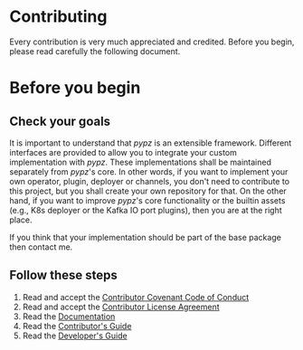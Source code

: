 # Contributing

Every contribution is very much appreciated and credited. 
Before you begin, please read carefully the following document.

# Before you begin

## Check your goals

It is important to understand that *pypz* is an extensible framework. Different
interfaces are provided to allow you to integrate your custom implementation
with *pypz*. These implementations shall be maintained separately from *pypz*'s
core. In other words, if you want to implement your own operator, plugin,
deployer or channels, you don't need to contribute to this project, but you
shall create your own repository for that. On the other hand, if you want
to improve *pypz*'s core functionality or the builtin assets (e.g., K8s
deployer or the Kafka IO port plugins), then you are at the right place.

If you think that your implementation should be part of the base package
then contact me.

## Follow these steps

1. Read and accept the [Contributor Covenant Code of Conduct](COC.md)
2. Read and accept the [Contributor License Agreement](CLA.md)
3. Read the [Documentation](https://lazlowa.github.io/pypz-python/index.html)
4. Read the [Contributor's Guide](https://lazlowa.github.io/pypz-python/guides/ht_contribute.html#)
5. Read the [Developer's Guide](https://lazlowa.github.io/pypz-python/guides/ht_develop.html#)
